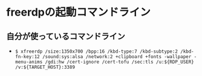 
# freerdpの起動コマンドライン

## 自分が使っているコマンドライン

- `$ xfreerdp /size:1350x700 /bpp:16 /kbd-type:7 /kbd-subtype:2 /kbd-fn-key:12 /sound:sys:alsa /network:2 +clipboard +fonts -wallpaper -menu-anims /gdi:hw /cert-ignore /cert-tofu /sec:tls /u:${RDP_USER} /v:${TARGET_HOST}:3389`